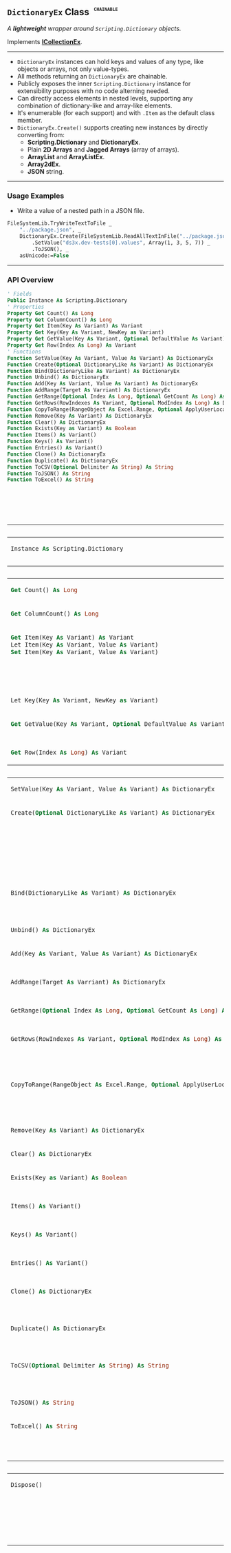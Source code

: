 ## **`DictionaryEx` Class** <sup><sub><sup> &nbsp; <kbd><code>__CHAINABLE__</code></kbd></sup></sub></sup>

_A **lightweight** wrapper around `Scripting.Dictionary` objects._

Implements __[ICollectionEx](./ICollectionEx.md)__.

---

- `DictionaryEx` instances can hold keys and values of any type, like objects or arrays, not only value-types.
- All methods returning an `DictionaryEx` are chainable.
- Publicly exposes the inner `Scripting.Dictionary` instance for extensibility purposes with no code alterning needed.
- Can directly access elements in nested levels, supporting any combination of dictionary-like and array-like elements.
- It's enumerable (for each support) and with `.Item` as the default class member.
- `DictionaryEx.Create()` supports creating new instances by directly converting from:
  - **Scripting.Dictionary** and **DictionaryEx**.
  - Plain **2D Arrays** and **Jagged Arrays** (array of arrays).
  - **ArrayList** and **ArrayListEx**.
  - **Array2dEx**.
  - **JSON** string.

---

### **Usage Examples**

* Write a value of a nested path in a JSON file.

```vb
FileSystemLib.TryWriteTextToFile _
    "../package.json", _
    DictionaryEx.Create(FileSystemLib.ReadAllTextInFile("../package.json", False)) _
        .SetValue("ds3x.dev-tests[0].values", Array(1, 3, 5, 7)) _
        .ToJSON(), _
    asUnicode:=False
```

---

### **API Overview**

```vb
' Fields
Public Instance As Scripting.Dictionary
' Properties
Property Get Count() As Long
Property Get ColumnCount() As Long
Property Get Item(Key As Variant) As Variant
Property Get Key(Key As Variant, NewKey as Variant)
Property Get GetValue(Key As Variant, Optional DefaultValue As Variant) As Variant
Property Get Row(Index As Long) As Variant
' Functions
Function SetValue(Key As Variant, Value As Variant) As DictionaryEx
Function Create(Optional DictionaryLike As Variant) As DictionaryEx
Function Bind(DictionaryLike As Variant) As DictionaryEx
Function Unbind() As DictionaryEx
Function Add(Key As Variant, Value As Variant) As DictionaryEx
Function AddRange(Target As Varriant) As DictionaryEx
Function GetRange(Optional Index As Long, Optional GetCount As Long) As DictionaryEx
Function GetRows(RowIndexes As Variant, Optional ModIndex As Long) As DictionaryEx
Function CopyToRange(RangeObject As Excel.Range, Optional ApplyUserLocale As Boolean, Optional WriteHeaders As Boolean) As DictionaryEx
Function Remove(Key As Variant) As DictionaryEx
Function Clear() As DictionaryEx
Function Exists(Key as Variant) As Boolean
Function Items() As Variant()
Function Keys() As Variant()
Function Entries() As Variant()
Function Clone() As DictionaryEx
Function Duplicate() As DictionaryEx
Function ToCSV(Optional Delimiter As String) As String
Function ToJSON() As String
Function ToExcel() As String
```


<table width="100%"><caption>

### **`DictionaryEx` API**  
</caption>
<thead><tr><th colspan="2">FIELDS</th></tr></thead>
<tbody>


<tr><td align="left" valign="top">

```vb
Instance As Scripting.Dictionary
```
</td><td align="left" valign="top">
The <code>Scripting.Dictionary</code> object wrapped by this <code>DictionaryEx</code> instance.
</td></tr>

</tbody>


<thead><tr><th colspan="2">PROPERTIES</th></tr></thead>
<tbody>


<tr><td align="left" valign="top">

```vb
Get Count() As Long
```
</td><td align="left" valign="top">
Gets the number of elements in the <code>Scripting.Dictionary</code>.
</td></tr>


<tr><td align="left" valign="top">

```vb
Get ColumnCount() As Long
```
</td><td align="left" valign="top">
This is always 2, (keys and values).
</td></tr>


<tr><td align="left" valign="top">

```vb
Get Item(Key As Variant) As Variant
Let Item(Key As Variant, Value As Variant)
Set Item(Key As Variant, Value As Variant)
```
</td><td align="left" valign="top">
Sets or gets the <code>Value</code> at the specified <code>Key</code>. It's the <u>default class member</u>.
<br/>When the <code>Key</code> is a <code>String</code>, supports directly access to other dictionary-like or array-like within nested levels.
</td></tr>


<tr><td align="left" valign="top">

```vb
Let Key(Key As Variant, NewKey as Variant)
```
</td><td align="left" valign="top">
Updates a key, replacing the old key with the new key.
</td></tr>


<tr><td align="left" valign="top">

```vb
Get GetValue(Key As Variant, Optional DefaultValue As Variant) As Variant
```
</td><td align="left" valign="top">
Gets the <code>Value</code> at the specified <code>Key</code> if exists, or <code>DefaultValue</code> otherwise.
</td></tr>


<tr><td align="left" valign="top">

```vb
Get Row(Index As Long) As Variant
```
</td><td align="left" valign="top">
Gets the key-value <code>Array</code> at the specified row <code>Index</code>. 
</td></tr>


</tbody>



<thead><tr><th colspan="2">FUNCTIONS</th></tr></thead>
<tbody>


<tr><td align="left" valign="top">

```vb
SetValue(Key As Variant, Value As Variant) As DictionaryEx
```
</td><td align="left" valign="top">
Chainable wrapper around <code>Item</code> setter.
</td></tr>


<tr><td align="left" valign="top">

```vb
Create(Optional DictionaryLike As Variant) As DictionaryEx
```
</td><td align="left" valign="top">
When no parameter is provided, returns a new <code>DictionaryEx</code> instance with an empty <code>Scripting.Dictionary</code>.
<br/>
Otherwise, returns a new instance containing the values obtained by converting the provided <code>DictionaryLike</code> to a <code>Scripting.Dictionary</code>.
</td></tr>


<tr><td align="left" valign="top">

```vb
Bind(DictionaryLike As Variant) As DictionaryEx
```
</td><td align="left" valign="top">
Instead of returning a new instance that references the provided <code>DictionaryLike</code>, points this <code>DictionaryEx</code> instance it.
</td></tr>


<tr><td align="left" valign="top">

```vb
Unbind() As DictionaryEx
```
</td><td align="left" valign="top">
Removes the reference to the <code>Scripting.Dictionary</code> instance.
</td></tr>


<tr><td align="left" valign="top">

```vb
Add(Key As Variant, Value As Variant) As DictionaryEx
```
</td><td align="left" valign="top">
Adds or replaces a key-value pair to the <code>Scripting.Dictionary</code>.
</td></tr>


<tr><td align="left" valign="top">

```vb
AddRange(Target As Varriant) As DictionaryEx
```
</td><td align="left" valign="top">
Adds or replaces all key-value pairs from <code>Target</code> dictionary-like collection.
</td></tr>


<tr><td align="left" valign="top">

```vb
GetRange(Optional Index As Long, Optional GetCount As Long) As DictionaryEx
```
</td><td align="left" valign="top">
Returns a new <code>DictionaryEx</code> with the specified range of elements.
</td></tr>


<tr><td align="left" valign="top">

```vb
GetRows(RowIndexes As Variant, Optional ModIndex As Long) As DictionaryEx
```
</td><td align="left" valign="top">
Returns a new <code>DictionaryEx</code> instance containing only those rows specified in the <code>RowIndexes</code> array.
<details><summary><code>PARAMETERS</code></summary><ul>
<li><kbd>RowIndexes</kbd> → An <code>Array</code> of row indices.</li>
<li><kbd>ModIndex</kbd> → A signed integer to shift values in the <code>RowIndexes</code> array.
<br/>Default value: <code>0</code></li>
</ul></details>
</td></tr>


<tr><td align="left" valign="top">

```vb
CopyToRange(RangeObject As Excel.Range, Optional ApplyUserLocale As Boolean, Optional WriteHeaders As Boolean) As DictionaryEx
```
</td><td align="left" valign="top">
Internally converts it to a <code>dsTable</code> and calls it's <code>CopyToRange</code> method instead of implementing it's own.
<br/><em>@see: <code>dsTable.CopyToRange</code>.</em>
</td></tr>


<tr><td align="left" valign="top">

```vb
Remove(Key As Variant) As DictionaryEx
```
</td><td align="left" valign="top">
Removes a key-value pair from the <code>Scripting.Dictionary</code>.
</td></tr>


<tr><td align="left" valign="top">

```vb
Clear() As DictionaryEx
```
</td><td align="left" valign="top">
Removes all elements from the <code>Scripting.Dictionary</code>.
</td></tr>


<tr><td align="left" valign="top">

```vb
Exists(Key as Variant) As Boolean
```
</td><td align="left" valign="top">
Returns whether the specified <code>Key</code> exists in the <code>Scripting.Dictionary</code>.
</td></tr>


<tr><td align="left" valign="top">

```vb
Items() As Variant()
```
</td><td align="left" valign="top">
Returns an <code>Array</code> containing all values in the <code>Scripting.Dictionary</code>.
</td></tr>


<tr><td align="left" valign="top">

```vb
Keys() As Variant()
```
</td><td align="left" valign="top">
Returns an <code>Array</code> containing all existing keys in the <code>Scripting.Dictionary</code>.
</td></tr>


<tr><td align="left" valign="top">

```vb
Entries() As Variant()
```
</td><td align="left" valign="top">
Returns an <code>Array</code> containing all the key-value pairs in the <code>Scripting.Dictionary</code>.
</td></tr>


<tr><td align="left" valign="top">

```vb
Clone() As DictionaryEx
```
</td><td align="left" valign="top">
Returns a new <code>DictionaryEx</code> containing a shallow copy of all the key-value pairs in this <code>Scripting.Dictionary</code>.
</td></tr>


<tr><td align="left" valign="top">

```vb
Duplicate() As DictionaryEx
```
</td><td align="left" valign="top">
Returns a new <code>DictionaryEx</code> containing a deep copy of all the key-value pairs in this <code>Scripting.Dictionary</code>.
</td></tr>


<tr><td align="left" valign="top">

```vb
ToCSV(Optional Delimiter As String) As String
```
</td><td align="left" valign="top">
Returns a <code>String</code> representing this instance in <code>CSV</code>-style format.
<details><summary><code>PARAMETERS</code></summary><ul>
<li><kbd>Delimiter</kbd> → Character <code>String</code> used as delimiter between values within each row.<br/>Default value: <code>","</code></li>
</ul></details>
</td></tr>


<tr><td align="left" valign="top">

```vb
ToJSON() As String
```
</td><td align="left" valign="top">
Returns a <code>String</code> representing this instance in <code>JSON</code> format.
</td></tr>


<tr><td align="left" valign="top">

```vb
ToExcel() As String
```
</td><td align="left" valign="top">
Provides a simple way of direct copy-paste to an <code>Excel</code> document. <em>@see: <code>FileSystemLib.SystemClipboard</code>.</em>
<br/>Same as <code>.ToCSV(vbTab)</code>.
</td></tr>


</tbody>


<thead><tr><th colspan="2">PROCEDURES</th></tr></thead>
<tbody>


<tr><td align="left" valign="top">

```vb
Dispose()
```
</td><td align="left" valign="top">
Tells <code>DictionaryEx</code> that this instance won't be needed anymore and it can be safely disposed.
<br/>
<em>This shouldn't be necessary in most cases since all objects are automatically destroyed when there's no reference to them.</em>
</td></tr>


</tbody>

</table>




